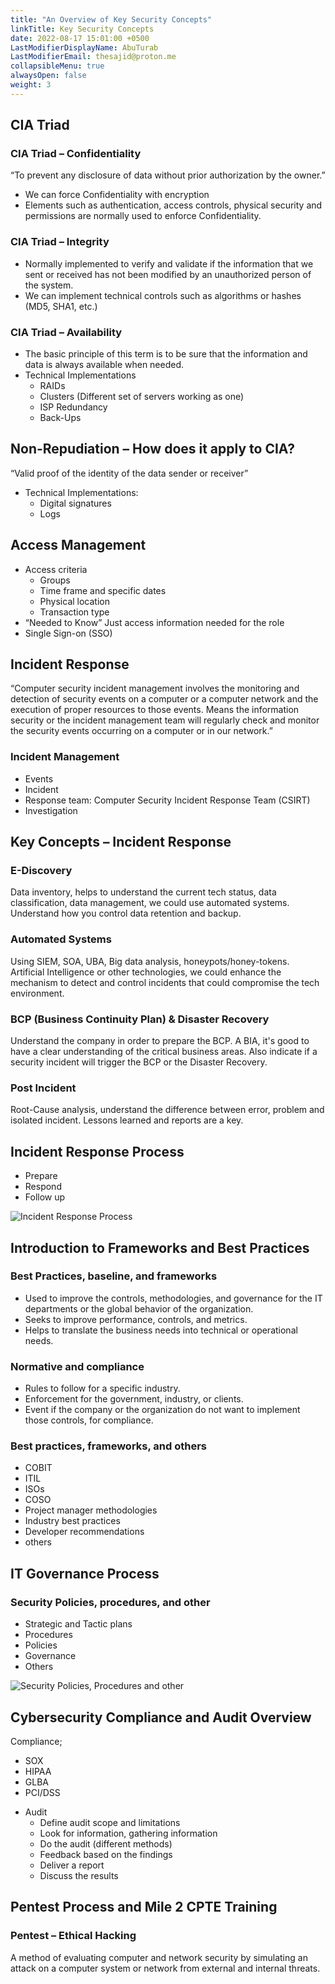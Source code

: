 ```yaml
---
title: "An Overview of Key Security Concepts"
linkTitle: Key Security Concepts
date: 2022-08-17 15:01:00 +0500
LastModifierDisplayName: AbuTurab
LastModifierEmail: thesajid@proton.me
collapsibleMenu: true
alwaysOpen: false
weight: 3
---
```


## **CIA Triad**

### CIA Triad – Confidentiality
  
“To prevent any disclosure of data without prior authorization by the owner.”
- We can force Confidentiality with encryption
- Elements such as authentication, access controls, physical security and permissions are normally used to enforce Confidentiality.

### CIA Triad – Integrity

- Normally implemented to verify and validate if the information that we sent or received has not been modified by an unauthorized person of the system.
- We can implement technical controls such as algorithms or hashes (MD5, SHA1, etc.)

### CIA Triad – Availability

- The basic principle of this term is to be sure that the information and data is always available when needed.
- Technical Implementations
  + RAIDs
  + Clusters (Different set of servers working as one)
  + ISP Redundancy
  + Back-Ups

## **Non-Repudiation – How does it apply to CIA?**
  
  “Valid proof of the identity of the data sender or receiver”
- Technical Implementations:
  + Digital signatures
  + Logs

## **Access Management**

- Access criteria
  + Groups
  + Time frame and specific dates
  + Physical location
  + Transaction type
- “Needed to Know” Just access information needed for the role
- Single Sign-on (SSO)

## **Incident Response**
  
  “Computer security incident management involves the monitoring and detection of security events on a computer or a computer network and the execution of proper resources to those events. Means the information security or the incident management team will regularly check and monitor the security events occurring on a computer or in our network.”

### Incident Management

- Events
- Incident
- Response team: Computer Security Incident Response Team (CSIRT)
- Investigation

## **Key Concepts – Incident Response**

### E-Discovery
  
  Data inventory, helps to understand the current tech status, data classification, data management, we could use automated systems. Understand how you control data retention and backup.

### Automated Systems
  
  Using SIEM, SOA, UBA, Big data analysis, honeypots/honey-tokens. Artificial Intelligence or other technologies, we could enhance the mechanism to detect and control incidents that could compromise the tech environment.

### BCP (Business Continuity Plan) & Disaster Recovery
  
  Understand the company in order to prepare the BCP. A BIA, it's good to have a clear understanding of the critical business areas. Also indicate if a security incident will trigger the BCP or the Disaster Recovery.

### Post Incident
  
  Root-Cause analysis, understand the difference between error, problem and isolated incident. Lessons learned and reports are a key.

## **Incident Response Process**
  
+ Prepare
+ Respond
+ Follow up
  
![Incident Response Process](/notes/ibm-cybersecurity-analyst/An%20overview%20of%20key%20security%20concepts-1.webp)

## **Introduction to Frameworks and Best Practices**


### Best Practices, baseline, and frameworks

- Used to improve the controls, methodologies, and governance for the IT departments or the global behavior of the organization.
- Seeks to improve performance, controls, and metrics.
- Helps to translate the business needs into technical or operational needs.

### Normative and compliance

- Rules to follow for a specific industry.
- Enforcement for the government, industry, or clients.
- Event if the company or the organization do not want to implement those controls, for compliance.

### Best practices, frameworks, and others

- COBIT
- ITIL
- ISOs
- COSO
- Project manager methodologies
- Industry best practices
- Developer recommendations
- others

## **IT Governance Process**

### Security Policies, procedures, and other
  
+ Strategic and Tactic plans
+ Procedures
+ Policies
+ Governance
+ Others
  
![Security Policies, Procedures and other](/notes/ibm-cybersecurity-analyst/An%20overview%20of%20key%20security%20concepts.webp)

## **Cybersecurity Compliance and Audit Overview**
  
  Compliance;
  + SOX
  + HIPAA
  + GLBA
  + PCI/DSS

- Audit
  + Define audit scope and limitations
  + Look for information, gathering information
  + Do the audit (different methods)
  + Feedback based on the findings
  + Deliver a report
  + Discuss the results

## **Pentest Process and Mile 2 CPTE Training**

### Pentest – Ethical Hacking
  
A method of evaluating computer and network security by simulating an attack on a computer system or network from external and internal threats.
